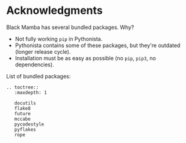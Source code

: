 # Acknowledgments

Black Mamba has several bundled packages. Why?

* Not fully working `pip` in Pythonista.
* Pythonista contains some of these packages, but they're outdated (longer release cycle).
* Installation must be as easy as possible (no `pip`, `pip3`, no dependencies).

List of bundled packages:

```eval_rst
.. toctree::
   :maxdepth: 1

   docutils
   flake8
   future
   mccabe
   pycodestyle
   pyflakes
   rope
```
